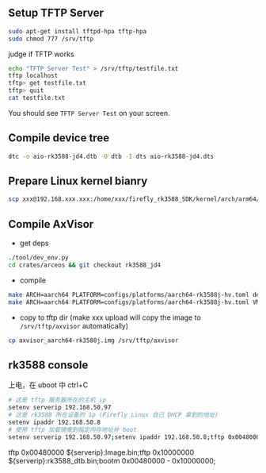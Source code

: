## Setup TFTP Server

```bash
sudo apt-get install tftpd-hpa tftp-hpa
sudo chmod 777 /srv/tftp
```

judge if TFTP works

```bash
echo "TFTP Server Test" > /srv/tftp/testfile.txt
tftp localhost
tftp> get testfile.txt
tftp> quit
cat testfile.txt 
```

You should see `TFTP Server Test` on your screen.

## Compile device tree

```bash
dtc -o aio-rk3588-jd4.dtb -O dtb -I dts aio-rk3588-jd4.dts
```

## Prepare Linux kernel bianry

```bash
scp xxx@192.168.xxx.xxx:/home/xxx/firefly_rk3588_SDK/kernel/arch/arm64/boot/Image configs/vms/Image.bin
```

## Compile AxVisor

* get deps
```bash
./tool/dev_env.py
cd crates/arceos && git checkout rk3588_jd4
```

* compile

```bash
make ARCH=aarch64 PLATFORM=configs/platforms/aarch64-rk3588j-hv.toml defconfig
make ARCH=aarch64 PLATFORM=configs/platforms/aarch64-rk3588j-hv.toml VM_CONFIGS=configs/vms/linux-rk3588-aarch64-smp.toml LOG=debug GICV3=y upload
```

* copy to tftp dir (make xxx upload will copy the image to `/srv/tftp/axvisor` automatically)

```bash
cp axvisor_aarch64-rk3588j.img /srv/tftp/axvisor
```

## rk3588 console

上电，在 uboot 中 ctrl+C

```bash
# 这是 tftp 服务器所在的主机 ip
setenv serverip 192.168.50.97
# 这是 rk3588 所在设备的 ip (Firefly Linux 自己 DHCP 拿到的地址)
setenv ipaddr 192.168.50.8 
# 使用 tftp 加载镜像到指定内存地址并 boot
setenv serverip 192.168.50.97;setenv ipaddr 192.168.50.8;tftp 0x00480000 ${serverip}:axvisor;tftp 0x10000000 ${serverip}:rk3588_dtb.bin;bootm 0x00480000 - 0x10000000;
```
tftp 0x00480000 ${serverip}:Image.bin;tftp 0x10000000 ${serverip}:rk3588_dtb.bin;bootm 0x00480000 - 0x10000000;

